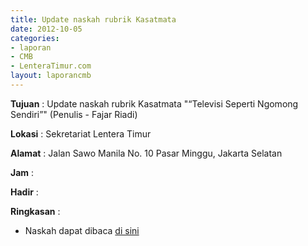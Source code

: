 ```yaml
---
title: Update naskah rubrik Kasatmata
date: 2012-10-05
categories:
- laporan
- CMB
- LenteraTimur.com
layout: laporancmb
---
```


**Tujuan** : Update naskah rubrik Kasatmata "“Televisi Seperti Ngomong Sendiri”" (Penulis - Fajar Riadi)

**Lokasi** : Sekretariat Lentera Timur 

**Alamat** : Jalan Sawo Manila No. 10 Pasar Minggu, Jakarta Selatan

**Jam** : 

**Hadir** :  


**Ringkasan** : 
* Naskah dapat dibaca [di sini](http://www.lenteratimur.com/2012/10/televisi-seperti-ngomong-sendiri/)
